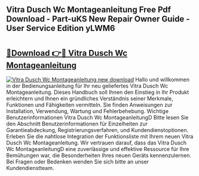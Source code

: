 ## Vitra Dusch Wc Montageanleitung Free Pdf Download - Part-uKS New Repair Owner Guide - User Service Edition yLWM6

# <h2><a href="http://df7dw46.blite.top/?on=Vitra+Dusch+Wc+Montageanleitung">🔗Download 👉🔴 Vitra Dusch Wc Montageanleitung</a></h2>

[![Vitra Dusch Wc Montageanleitung new download](https://i.imgur.com/lujVjoI.png)](http://df7dw46.blite.top/?on=Vitra+Dusch+Wc+Montageanleitung)
Hallo und willkommen in der Bedienungsanleitung für Ihr neu geliefertes Vitra Dusch Wc Montageanleitung. Dieses Handbuch soll Ihnen den Einstieg in Ihr Produkt erleichtern und Ihnen ein gründliches Verständnis seiner Merkmale, Funktionen und Fähigkeiten vermitteln. Sie finden Anweisungen zur Installation, Verwendung, Wartung und Fehlerbehebung. Wichtige Benutzerinformationen Vitra Dusch Wc MontageanleitungD Bitte lesen Sie den Abschnitt Benutzerinformationen für Einzelheiten zur Garantieabdeckung, Registrierungsverfahren, und Kundendienstoptionen. Erleben Sie die nahtlose Integration der Funktionsliste mit Ihrem neuen Vitra Dusch Wc Montageanleitung. Wir vertrauen darauf, dass das Vitra Dusch Wc MontageanleitungD eine zuverlässige und effektive Ressource für Ihre Bemühungen war, die Besonderheiten Ihres neuen Geräts kennenzulernen. Bei Fragen oder Bedenken wenden Sie sich bitte an unser Kundendienstteam.
